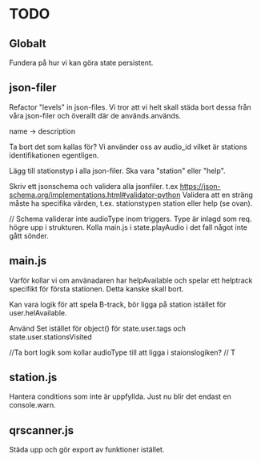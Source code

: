# TODO

## Globalt

Fundera på hur vi kan göra state persistent. 

## json-filer
Refactor "levels" in json-files. Vi tror att vi helt skall städa bort dessa från våra json-filer och överallt där de används.används.

name -> description

Ta bort det som kallas för? Vi använder oss av audio_id vilket är stations identifikationen egentligen.

Lägg till stationstyp  i alla json-filer. Ska vara "station" eller "help".

Skriv ett jsonschema och validera alla jsonfiler. t.ex https://json-schema.org/implementations.html#validator-python
Validera att en sträng måste ha specifika värden, t.ex. stationstypen station eller help (se ovan).

// Schema validerar inte audioType inom triggers. Type är inlagd som req. högre upp i strukturen.
Kolla main.js i state.playAudio i det fall något inte gått sönder.


## main.js 

Varför kollar vi om använadaren har helpAvailable och spelar ett helptrack specifikt för första stationen. 
Detta kanske skall bort.

Kan vara logik för att spela B-track, bör ligga på station istället för user.helAvailable.

Använd Set istället för object() för state.user.tags och state.user.stationsVisited

//Ta bort logik som kollar audioType till att ligga i staionslogiken? // T

## station.js

Hantera conditions som inte är uppfyllda. Just nu blir det endast en console.warn.

## qrscanner.js

Städa upp och gör export av funktioner istället.
